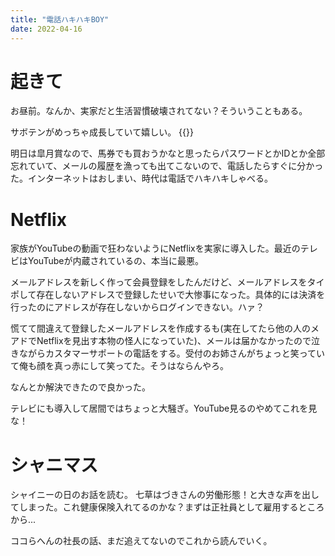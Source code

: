 ```yaml
---
title: "電話ハキハキBOY"
date: 2022-04-16
---
```



# 起きて
お昼前。なんか、実家だと生活習慣破壊されてない？そういうこともある。

サボテンがめっちゃ成長していて嬉しい。
{{<tweet user="dango_bot" id="1515353501442150403">}}

明日は皐月賞なので、馬券でも買おうかなと思ったらパスワードとかIDとか全部忘れていて、メールの履歴を漁っても出てこないので、電話したらすぐに分かった。インターネットはおしまい、時代は電話でハキハキしゃべる。

# Netflix

家族がYouTubeの動画で狂わないようにNetflixを実家に導入した。最近のテレビはYouTubeが内蔵されているの、本当に最悪。

メールアドレスを新しく作って会員登録をしたんだけど、メールアドレスをタイポして存在しないアドレスで登録したせいで大惨事になった。具体的には決済を行ったのにアドレスが存在しないからログインできない。ハァ？

慌てて間違えて登録したメールアドレスを作成するも(実在してたら他の人のメアドでNetflixを見出す本物の怪人になっていた)、メールは届かなかったので泣きながらカスタマーサポートの電話をする。受付のお姉さんがちょっと笑っていて俺も顔を真っ赤にして笑ってた。そうはならんやろ。

なんとか解決できたので良かった。

テレビにも導入して居間ではちょっと大騒ぎ。YouTube見るのやめてこれを見な！

# シャニマス
シャイニーの日のお話を読む。
七草はづきさんの労働形態！と大きな声を出してしまった。これ健康保険入れてるのかな？まずは正社員として雇用するところから...

ココらへんの社長の話、まだ追えてないのでこれから読んでいく。